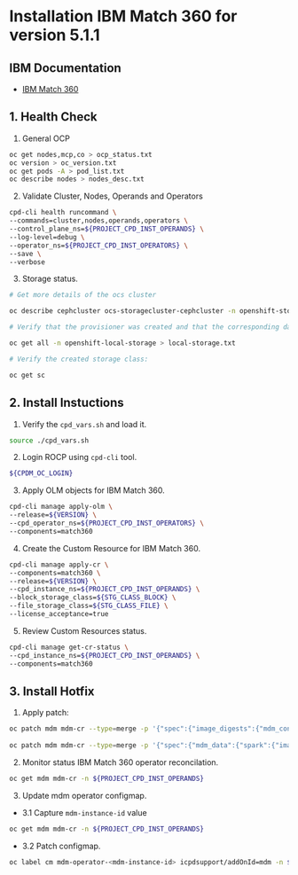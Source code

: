 # Installation IBM Match 360 for version 5.1.1

## IBM Documentation
* [IBM Match 360](https://www.ibm.com/docs/en/software-hub/5.1.x?topic=services-match-360)

## 1. Health Check

1. General OCP

```bash
oc get nodes,mcp,co > ocp_status.txt
oc version > oc_version.txt
oc get pods -A > pod_list.txt
oc describe nodes > nodes_desc.txt
```

2. Validate Cluster, Nodes, Operands and Operators

```bash
cpd-cli health runcommand \
--commands=cluster,nodes,operands,operators \
--control_plane_ns=${PROJECT_CPD_INST_OPERANDS} \
--log-level=debug \
--operator_ns=${PROJECT_CPD_INST_OPERATORS} \
--save \
--verbose
```

3. Storage status.

```bash
# Get more details of the ocs cluster

oc describe cephcluster ocs-storagecluster-cephcluster -n openshift-storage > odf-status.txt

# Verify that the provisioner was created and that the corresponding daemon sets were created by:

oc get all -n openshift-local-storage > local-storage.txt

# Verify the created storage class:

oc get sc
```

## 2. Install Instuctions

1. Verify the `cpd_vars.sh` and load it.

```bash
source ./cpd_vars.sh
```

2. Login ROCP using `cpd-cli` tool.

```bash
${CPDM_OC_LOGIN}
```

3. Apply OLM objects for IBM Match 360.

```bash
cpd-cli manage apply-olm \
--release=${VERSION} \
--cpd_operator_ns=${PROJECT_CPD_INST_OPERATORS} \
--components=match360
```

4. Create the Custom Resource for IBM Match 360.

```bash
cpd-cli manage apply-cr \
--components=match360 \
--release=${VERSION} \
--cpd_instance_ns=${PROJECT_CPD_INST_OPERANDS} \
--block_storage_class=${STG_CLASS_BLOCK} \
--file_storage_class=${STG_CLASS_FILE} \
--license_acceptance=true
```

5. Review Custom Resources status.

```bash
cpd-cli manage get-cr-status \
--cpd_instance_ns=${PROJECT_CPD_INST_OPERANDS} \
--components=match360
```

## 3. Install Hotfix

1. Apply patch:

```bash
oc patch mdm mdm-cr --type=merge -p '{"spec":{"image_digests":{"mdm_configuration":"sha256:fdcea573b9fbc1a8107d303d7df2061a566990461ef880b33c5af2f3c33e6c8d","mdm_data":"sha256:64ef6e1ecb5780c3628c7f4b6bbb80beb1af72f9b14b10bf9a34da079256078c","mdm_matching":"sha256:5e43cebb400bdeecc0914ad92e7a49c3f7dbe8847535feaa1506f264ba62dac"}}}' 
 
oc patch mdm mdm-cr --type=merge -p '{"spec":{"mdm_data":{"spark":{"image": {"tag":"sha256:f7fc1b38363e2b7b0df178fac566441e938de17951ca87412bf335d9aec00eed" }}}}}'
```

2. Monitor status IBM Match 360 operator reconcilation.

```bash
oc get mdm mdm-cr -n ${PROJECT_CPD_INST_OPERANDS}
```

3.  Update mdm operator configmap.

- 3.1 Capture `mdm-instance-id` value

```bash
oc get mdm mdm-cr -n ${PROJECT_CPD_INST_OPERANDS}
```

- 3.2 Patch configmap.

```bash
oc label cm mdm-operator-<mdm-instance-id> icpdsupport/addOnId=mdm -n ${PROJECT_CPD_INST_OPERANDS} 